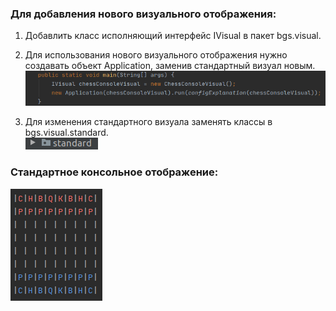
  ### Для добавления нового визуального отображения:

  1. Добавлить класс исполняющий интерфейс IVisual в пакет bgs.visual. 
  
  2. Для использования нового визуального отображения нужно создавать объект Application, заменив стандартный визуал новым.  
  ![chess](images/app_start.png)  
  
  3. Для изменения стандартного визуала заменять классы в bgs.visual.standard.  
  ![chess](images/standard_visual.png)  
     
  ### Стандартное консольное отображение:
  
  ![chess](images/chess_console.png) 
